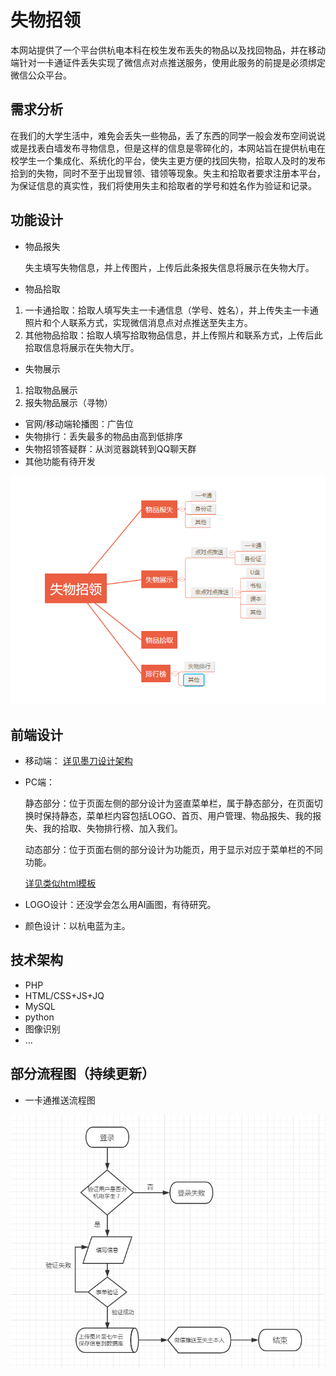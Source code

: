 # 失物招领

本网站提供了一个平台供杭电本科在校生发布丢失的物品以及找回物品，并在移动端针对一卡通证件丢失实现了微信点对点推送服务，使用此服务的前提是必须绑定微信公众平台。


## 需求分析

在我们的大学生活中，难免会丢失一些物品，丢了东西的同学一般会发布空间说说或是找表白墙发布寻物信息，但是这样的信息是零碎化的，本网站旨在提供杭电在校学生一个集成化、系统化的平台，使失主更方便的找回失物，拾取人及时的发布拾到的失物，同时不至于出现冒领、错领等现象。失主和拾取者要求注册本平台，为保证信息的真实性，我们将使用失主和拾取者的学号和姓名作为验证和记录。
## 功能设计
- 物品报失

    失主填写失物信息，并上传图片，上传后此条报失信息将展示在失物大厅。

- 物品拾取

1. 一卡通拾取：拾取人填写失主一卡通信息（学号、姓名），并上传失主一卡通照片和个人联系方式，实现微信消息点对点推送至失主方。
2. 其他物品拾取：拾取人填写拾取物品信息，并上传照片和联系方式，上传后此拾取信息将展示在失物大厅。

- 失物展示

1. 拾取物品展示
2. 报失物品展示（寻物）
- 官网/移动端轮播图：广告位
- 失物排行：丢失最多的物品由高到低排序
- 失物招领答疑群：从浏览器跳转到QQ聊天群
- 其他功能有待开发

![功能设计](function.png)
## 前端设计


- 移动端：
[详见墨刀设计架构](https://modao.cc/app/fhIf8OmdpqrF5APEZSNAMnCKJ6oPyXq)

- PC端：
    
    静态部分：位于页面左侧的部分设计为竖直菜单栏，属于静态部分，在页面切换时保持静态，菜单栏内容包括LOGO、首页、用户管理、物品报失、我的报失、我的拾取、失物排行榜、加入我们。
    
    动态部分：位于页面右侧的部分设计为功能页，用于显示对应于菜单栏的不同功能。
    
    [详见类似html模板](http://demo.cssmoban.com/cssthemes3/ft5_55_nitro/index.html)

- LOGO设计：还没学会怎么用AI画图，有待研究。
- 颜色设计：以杭电蓝为主。

## 技术架构
- PHP
- HTML/CSS+JS+JQ
- MySQL
- python
- 图像识别
- ...

## 部分流程图（持续更新）

- 一卡通推送流程图

![一卡通](trees_idcard.png)
